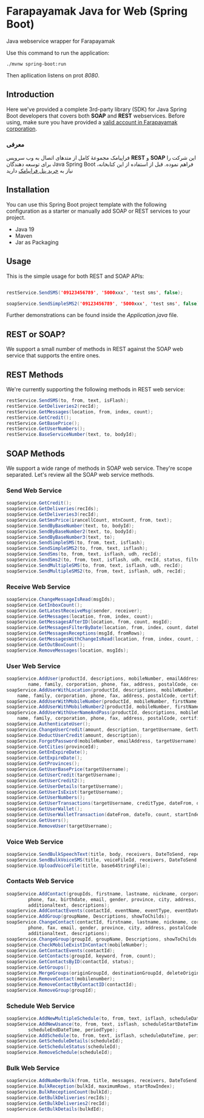 # Farapayamak Java for Web (Spring Boot)
Java webservice wrapper for Farapayamak 


Use this command to run the application:

`./mvnw spring-boot:run`

Then apllication listens on prot *8080*.

## Introduction
Here we've provided a complete 3rd-party library (SDK) for Java Spring Boot developers that covers both **SOAP** and **REST** webservices. Before using, make sure you have provided a [valid account in Farapayamak corporation](https://farapayamak.ir/start/).

### معرفی
فراپیامک مجموعۀ کامل از متدهای اتصال به وب سرویس **REST** و **SOAP** این شرکت را برای توسعه دهندگان Java Spring Boot فراهم نموده. قبل از استفاده از این کتابخانه، نیاز به [خرید پنل فراپیامک](https://farapayamak.ir/start/) دارید
## Installation
You can use this Spring Boot project template with the following configuration as a starter or manually add SOAP or REST services to your project.

- Java 19
- Maven
- Jar as Packaging

## Usage
This is the simple usage for both REST and SOAP APIs:
```java

restService.SendSMS('09123456789', '5000xxx', 'test sms', false);

soapService.SendSimpleSMS2('09123456789', '5000xxx', 'test sms', false);

```
Further demonstrations can be found inside the _Application.java_ file.

## REST or SOAP?
We support a small number of methods in REST against the SOAP web service that supports the entire ones.

## REST Methods
We're currently supporting the following methods in REST web service:

```java
restService.SendSMS(to, from, text, isFlash);
restService.GetDeliveries2(recId);
restService.GetMessages(location, from, index, count);
restService.GetCredit();
restService.GetBasePrice();
restService.GetUserNumbers();
restService.BaseServiceNumber(text, to, bodyId);
```

## SOAP Methods
We support a wide range of methods in SOAP web service. They're scope separated. Let's review all the SOAP web service methods.

### Send Web Service

```java
soapService.GetCredit();
soapService.GetDeliveries(recIds);
soapService.GetDeliveries3(recId);
soapService.GetSmsPrice(irancellCount, mtnCount, from, text);
soapService.SendByBaseNumber(text, to, bodyId);
soapService.SendByBaseNumber2(text, to, bodyId);
soapService.SendByBaseNumber3(text, to);
soapService.SendSimpleSMS(to, from, text, isflash);
soapService.SendSimpleSMS2(to, from, text, isflash);
soapService.SendSms(to, from, text, isflash, udh, recId);
soapService.SendSms2(to, from, text, isflash, udh, recId, status, filterId);
soapService.SendMultipleSMS(to, from, text, isflash, udh, recId);
soapService.SendMultipleSMS2(to, from, text, isflash, udh, recId);
```

### Receive Web Service

```java
soapService.ChangeMessageIsRead(msgIds);
soapService.GetInboxCount();
soapService.GetLatestReceiveMsg(sender, receiver);
soapService.GetMessages(location, from, index, count);
soapService.GetMessagesAfterID(location, from, count, msgId);
soapService.GetMessagesFilterByDate(location, from, index, count, dateFrom, dateTo, isRead);
soapService.GetMessagesReceptions(msgId, fromRows);
soapService.GetMessagesWithChangeIsRead(location, from, index, count, isRead, changeIsRead);
soapService.GetOutBoxCount();
soapService.RemoveMessages(location, msgIds);
```

### User Web Service

```java
soapService.AddUser(productId, descriptions, mobileNumber, emailAddress, nationalCode, 
        name, family, corporation, phone, fax, address, postalCode, certificateNumber);
soapService.AddUserWithLocation(productId, descriptions, mobileNumber, emailAddress, nationalCode, 
    name, family, corporation, phone, fax, address, postalCode, certificateNumber, country, province, city);
soapService.AddUserWithMobileNumber(productId, mobileNumber, firstName, lastName, email);
soapService.AddUserWithMobileNumber2(productId, mobileNumber, firstName, lastName, userName, email);
soapService.AddUserWithUserNameAndPass(productId, descriptions, mobileNumber, emailAddress, nationalCode, 
    name, family, corporation, phone, fax, address, postalCode, certificateNumber, targetUserName, targetUserPassword);
soapService.AuthenticateUser();
soapService.ChangeUserCredit(amount, description, targetUsername, GetTax);
soapService.DeductUserCredit(amount, description);
soapService.ForgotPassword(mobileNumber, emailAddress, targetUsername);
soapService.GetCities(provinceId);
soapService.GetEnExpireDate();
soapService.GetExpireDate();
soapService.GetProvinces();
soapService.GetUserBasePrice(targetUsername);
soapService.GetUserCredit(targetUsername);
soapService.GetUserCredit2();
soapService.GetUserDetails(targetUsername);
soapService.GetUserIsExist(targetUsername);
soapService.GetUserNumbers();
soapService.GetUserTransactions(targetUsername, creditType, dateFrom, dateTo, keyword);
soapService.GetUserWallet();
soapService.GetUserWalletTransaction(dateFrom, dateTo, count, startIndex, payType, payLoc);
soapService.GetUsers();
soapService.RemoveUser(targetUsername);
```

### Voice Web Service

```java
soapService.SendBulkSpeechText(title, body, receivers, DateToSend, repeatCount);
soapService.SendBulkVoiceSMS(title, voiceFileId, receivers, DateToSend, repeatCount);
soapService.UploadVoiceFile(title, base64StringFile);
```

### Contacts Web Service

```java
soapService.AddContact(groupIds, firstname, lastname, nickname, corporation, mobilenumber,
        phone, fax, birthdate, email, gender, province, city, address, postalCode, additionaldate,
        additionaltext, descriptions);
soapService.AddContactEvents(contactId, eventName, eventType, eventDate);
soapService.AddGroup(groupName, Descriptions, showToChilds);
soapService.ChangeContact(contactId, firstname, lastname, nickname, corporation, mobilenumber,
        phone, fax, email, gender, province, city, address, postalCode, contactStatus,
        additionaltext, descriptions);
soapService.ChangeGroup(groupId, groupName, Descriptions, showToChilds, groupStatus);
soapService.CheckMobileExistInContact(mobileNumber);
soapService.GetContactEvents(contactId);
soapService.GetContacts(groupId, keyword, from, count);
soapService.GetContactsByID(contactId, status);
soapService.GetGroups();
soapService.MergeGroups(originGroupId, destinationGroupId, deleteOriginGroup);
soapService.RemoveContact(mobilenumber);
soapService.RemoveContactByContactID(contactId);
soapService.RemoveGroup(groupId);
```

### Schedule Web Service

```java
soapService.AddNewMultipleSchedule(to, from, text, isflash, scheduleDateTime, period);
soapService.AddNewUsance(to, from, text, isflash, scheduleStartDateTime, countrepeat,
        scheduleEndDateTime, periodType);
soapService.AddSchedule(to, from, text, isflash, scheduleDateTime, period);
soapService.GetScheduleDetails(scheduleId);
soapService.GetScheduleStatus(scheduleId);
soapService.RemoveSchedule(scheduleId);
```

### Bulk Web Service

```java
soapService.AddNumberBulk(from, title, messages, receivers, DateToSend);
soapService.BulkReception(bulkId, maximumRows, startRowIndex);
soapService.BulkReceptionCount(bulkId);
soapService.GetBulkDeliveries(recIds);
soapService.GetBulkDeliveries2(recId);
soapService.GetBulkDetails(bulkdId);
```